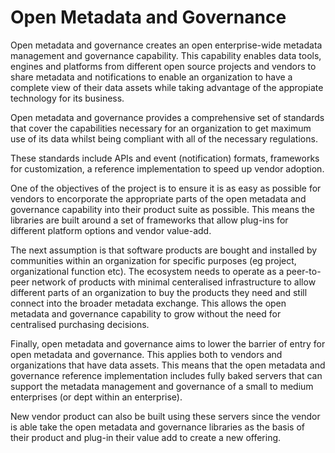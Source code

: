 # Open Metadata and Governance

Open metadata and governance creates an open enterprise-wide metadata management and governance capability.
This capability enables data tools, engines and platforms from different open source projects and vendors to share metadata
and notifications to enable an organization to have a complete view of their data assets while taking advantage of the
appropiate technology for its business.

Open metadata and governance provides a comprehensive set of standards that cover the capabilities necessary for an organization to
get maximum use of its data whilst being compliant with all of the necessary regulations.

These standards include APIs and event (notification) formats, frameworks for customization, a reference implementation to 
speed up vendor adoption.

One of the objectives of the project is to ensure it is as easy as possible for vendors to encorporate the
appropriate parts of the open metadata and governance capability into their product suite as possible.
This means the libraries are built around a set of frameworks that allow plug-ins for different platform options and vendor value-add.

The next assumption is that software products are bought and installed by communities within an organization for
specific purposes (eg project, organizational function etc).
The ecosystem needs to operate as a peer-to-peer network of products with minimal centeralised infrastructure
to allow different parts of an organization to buy the products they need and still connect into the
broader metadata exchange.  This allows the open metadata and governance capability to grow without the need for
centralised purchasing decisions.  

Finally, open metadata and governance aims to lower the barrier of entry for open metadata and governance.
This applies both to vendors and organizations that have data assets.
This means that the open metadata and governance reference implementation includes fully baked servers that can
support the metadata management and governance of a small to medium enterprises (or dept within an enterprise).

New vendor product can also be built using these servers since the vendor is able take the open metadata and governance libraries
as the basis of their product and plug-in their value add to create a new offering.

